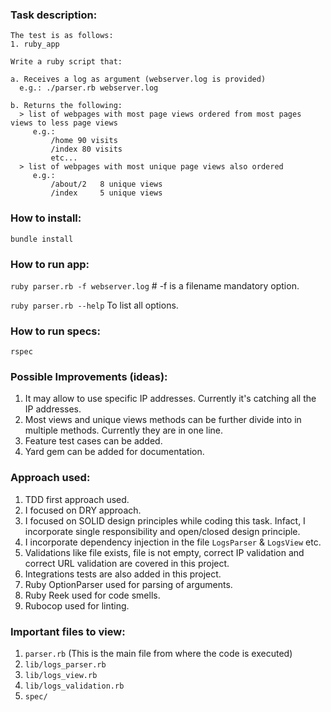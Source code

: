 ### Task description:
```
The test is as follows:
1. ruby_app

Write a ruby script that:

a. Receives a log as argument (webserver.log is provided)
  e.g.: ./parser.rb webserver.log

b. Returns the following:
  > list of webpages with most page views ordered from most pages views to less page views
     e.g.:
         /home 90 visits
         /index 80 visits
         etc...
  > list of webpages with most unique page views also ordered
     e.g.:
         /about/2   8 unique views
         /index     5 unique views
```

### How to install:
`bundle install`

### How to run app:
`ruby parser.rb -f webserver.log` # -f is a filename mandatory option.

`ruby parser.rb --help` To list all options.

### How to run specs:
`rspec`

### Possible Improvements (ideas):
1. It may allow to use specific IP addresses. Currently it's catching all the IP addresses.
2. Most views and unique views methods can be further divide into in multiple methods. Currently they are in one line.
3. Feature test cases can be added.
4. Yard gem can be added for documentation.

### Approach used:
1. TDD first approach used.
2. I focused on DRY approach.
3. I focused on SOLID design principles while coding this task. Infact, I incorporate single responsibility and open/closed design principle. 
4. I incorporate dependency injection in the file `LogsParser` & `LogsView` etc.
5. Validations like file exists, file is not empty, correct IP validation and correct URL validation are covered in this project.
6. Integrations tests are also added in this project.
7. Ruby OptionParser used for parsing of arguments.
8. Ruby Reek used for code smells.
9. Rubocop used for linting.

### Important files to view:
1. `parser.rb` (This is the main file from where the code is executed)
2. `lib/logs_parser.rb`
3. `lib/logs_view.rb`
4. `lib/logs_validation.rb`
5. `spec/`
